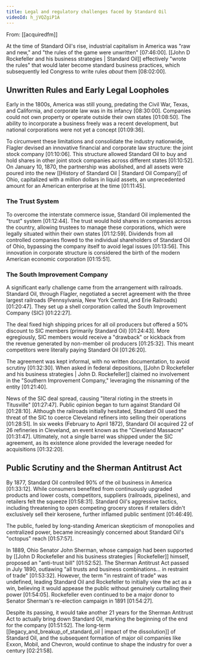 ```yaml
---
title: Legal and regulatory challenges faced by Standard Oil
videoId: h_jVQZgiP1A
---
```


From: [[acquiredfm]] <br/> 

At the time of Standard Oil's rise, industrial capitalism in America was "raw and new," and "the rules of the game were unwritten" <a class="yt-timestamp" data-t="07:46:00">[07:46:00]</a>. [[John D Rockefeller and his business strategies | Standard Oil]] effectively "wrote the rules" that would later become standard business practices, which subsequently led Congress to write rules *about* them <a class="yt-timestamp" data-t="08:02:00">[08:02:00]</a>.

## Unwritten Rules and Early Legal Loopholes

Early in the 1800s, America was still young, predating the Civil War, Texas, and California, and corporate law was in its infancy <a class="yt-timestamp" data-t="08:30:00">[08:30:00]</a>. Companies could not own property or operate outside their own states <a class="yt-timestamp" data-t="01:08:50">[01:08:50]</a>. The ability to incorporate a business freely was a recent development, but national corporations were not yet a concept <a class="yt-timestamp" data-t="01:09:36">[01:09:36]</a>.

To circumvent these limitations and consolidate the industry nationwide, Flagler devised an innovative financial and corporate law structure: the joint stock company <a class="yt-timestamp" data-t="01:10:06">[01:10:06]</a>. This structure allowed Standard Oil to buy and hold shares in other joint stock companies across different states <a class="yt-timestamp" data-t="01:10:52">[01:10:52]</a>. On January 10, 1870, the partnership was abolished, and all assets were poured into the new [[History of Standard Oil | Standard Oil Company]] of Ohio, capitalized with a million dollars in liquid assets, an unprecedented amount for an American enterprise at the time <a class="yt-timestamp" data-t="01:11:45">[01:11:45]</a>.

### The Trust System

To overcome the interstate commerce issue, Standard Oil implemented the "trust" system <a class="yt-timestamp" data-t="01:12:44">[01:12:44]</a>. The trust would hold shares in companies across the country, allowing trustees to manage these corporations, which were legally situated within their own states <a class="yt-timestamp" data-t="01:12:59">[01:12:59]</a>. Dividends from all controlled companies flowed to the individual shareholders of Standard Oil of Ohio, bypassing the company itself to avoid legal issues <a class="yt-timestamp" data-t="01:13:56">[01:13:56]</a>. This innovation in corporate structure is considered the birth of the modern American economic corporation <a class="yt-timestamp" data-t="01:15:51">[01:15:51]</a>.

### The South Improvement Company

A significant early challenge came from the arrangement with railroads. Standard Oil, through Flagler, negotiated a secret agreement with the three largest railroads (Pennsylvania, New York Central, and Erie Railroads) <a class="yt-timestamp" data-t="01:20:47">[01:20:47]</a>. They set up a shell corporation called the South Improvement Company (SIC) <a class="yt-timestamp" data-t="01:22:27">[01:22:27]</a>.

The deal fixed high shipping prices for all oil producers but offered a 50% discount to SIC members (primarily Standard Oil) <a class="yt-timestamp" data-t="01:24:43">[01:24:43]</a>. More egregiously, SIC members would receive a "drawback" or kickback from the revenue generated by non-member oil producers <a class="yt-timestamp" data-t="01:25:32">[01:25:32]</a>. This meant competitors were literally paying Standard Oil <a class="yt-timestamp" data-t="01:26:20">[01:26:20]</a>.

The agreement was kept informal, with no written documentation, to avoid scrutiny <a class="yt-timestamp" data-t="01:32:30">[01:32:30]</a>. When asked in federal depositions, [[John D Rockefeller and his business strategies | John D. Rockefeller]] claimed no involvement in the "Southern Improvement Company," leveraging the misnaming of the entity <a class="yt-timestamp" data-t="01:21:40">[01:21:40]</a>.

News of the SIC deal spread, causing "literal rioting in the streets in Titusville" <a class="yt-timestamp" data-t="01:27:47">[01:27:47]</a>. Public opinion began to turn against Standard Oil <a class="yt-timestamp" data-t="01:28:10">[01:28:10]</a>. Although the railroads initially hesitated, Standard Oil used the threat of the SIC to coerce Cleveland refiners into selling their operations <a class="yt-timestamp" data-t="01:28:51">[01:28:51]</a>. In six weeks (February to April 1872), Standard Oil acquired 22 of 26 refineries in Cleveland, an event known as the "Cleveland Massacre" <a class="yt-timestamp" data-t="01:31:47">[01:31:47]</a>. Ultimately, not a single barrel was shipped under the SIC agreement, as its existence alone provided the leverage needed for acquisitions <a class="yt-timestamp" data-t="01:32:20">[01:32:20]</a>.

## Public Scrutiny and the Sherman Antitrust Act

By 1877, Standard Oil controlled 90% of the oil business in America <a class="yt-timestamp" data-t="01:33:12">[01:33:12]</a>. While consumers benefited from continuously upgraded products and lower costs, competitors, suppliers (railroads, pipelines), and retailers felt the squeeze <a class="yt-timestamp" data-t="01:58:31">[01:58:31]</a>. Standard Oil's aggressive tactics, including threatening to open competing grocery stores if retailers didn't exclusively sell their kerosene, further inflamed public sentiment <a class="yt-timestamp" data-t="01:46:49">[01:46:49]</a>.

The public, fueled by long-standing American skepticism of monopolies and centralized power, became increasingly concerned about Standard Oil's "octopus" reach <a class="yt-timestamp" data-t="01:57:57">[01:57:57]</a>.

In 1889, Ohio Senator John Sherman, whose campaign had been supported by [[John D Rockefeller and his business strategies | Rockefeller]] himself, proposed an "anti-trust bill" <a class="yt-timestamp" data-t="01:52:52">[01:52:52]</a>. The Sherman Antitrust Act passed in July 1890, outlawing "all trusts and business combinations... in restraint of trade" <a class="yt-timestamp" data-t="01:53:32">[01:53:32]</a>. However, the term "in restraint of trade" was undefined, leading Standard Oil and Rockefeller to initially view the act as a win, believing it would appease the public without genuinely curtailing their power <a class="yt-timestamp" data-t="01:54:05">[01:54:05]</a>. Rockefeller even continued to be a major donor to Senator Sherman's re-election campaign in 1891 <a class="yt-timestamp" data-t="01:54:27">[01:54:27]</a>.

Despite its passing, it would take another 21 years for the Sherman Antitrust Act to actually bring down Standard Oil, marking the beginning of the end for the company <a class="yt-timestamp" data-t="01:51:52">[01:51:52]</a>. The long-term [[legacy_and_breakup_of_standard_oil | impact of the dissolution]] of Standard Oil, and the subsequent formation of major oil companies like Exxon, Mobil, and Chevron, would continue to shape the industry for over a century <a class="yt-timestamp" data-t="02:21:58">[02:21:58]</a>.